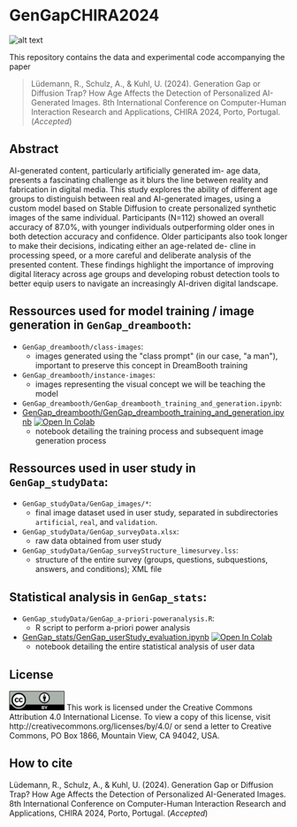 # GenGapCHIRA2024

![alt text](https://github.com/ukuhl/GenGapCHIRA2024/blob/d1198d11ebd319c7f9b626913be732fdf84ec3f4/GenGap_stats/GenGap_Fig2_Example_Images.png)

This repository contains the data and experimental code accompanying the paper 

> Lüdemann, R., Schulz, A., & Kuhl, U. (2024). Generation Gap or Diffusion Trap? How Age Affects the Detection of Personalized AI-Generated Images. 8th International Conference on Computer-Human Interaction Research and Applications, CHIRA 2024, Porto, Portugal. (*Accepted*)

## Abstract

AI-generated content, particularly artificially generated im- age data, presents a fascinating challenge as it blurs the line between reality and fabrication in digital media. This study explores the ability of different age groups to distinguish between real and AI-generated images, using a custom model based on Stable Diffusion to create personalized synthetic images of the same individual. Participants (N=112) showed an overall accuracy of 87.0%, with younger individuals outperforming older ones in both detection accuracy and confidence. Older participants also took longer to make their decisions, indicating either an age-related de- cline in processing speed, or a more careful and deliberate analysis of the presented content. These findings highlight the importance of improving digital literacy across age groups and developing robust detection tools to better equip users to navigate an increasingly AI-driven digital landscape.

## Ressources used for model training / image generation in `GenGap_dreambooth`:

- `GenGap_dreambooth/class-images`:
  - images generated using the "class prompt" (in our case, "a man"), important to preserve this concept in DreamBooth training
- `GenGap_dreambooth/instance-images`:
  - images representing the visual concept we will be teaching the model
- `GenGap_dreambooth/GenGap_dreambooth_training_and_generation.ipynb`:
- [GenGap_dreambooth/GenGap_dreambooth_training_and_generation.ipynb](GenGap_dreambooth/GenGap_dreambooth_training_and_generation.ipynb) <a target="_blank" href="LINK"><img src="https://colab.research.google.com/assets/colab-badge.svg" alt="Open In Colab"/></a>
  - notebook detailing the training process and subsequent image generation process

## Ressources used in user study in `GenGap_studyData`:

- `GenGap_studyData/GenGap_images/*`:
  - final image dataset used in user study, separated in subdirectories `artificial`, `real`, and `validation`.
- `GenGap_studyData/GenGap_surveyData.xlsx`:
  - raw data obtained from user study
- `GenGap_studyData/GenGap_surveyStructure_limesurvey.lss`:
  - structure of the entire survey (groups, questions, subquestions, answers, and conditions); XML file

## Statistical analysis in `GenGap_stats`:

- `GenGap_studyData/GenGap_a-priori-poweranalysis.R`:
  - R script to perform a-priori power analysis
- [GenGap_stats/GenGap_userStudy_evaluation.ipynb](GenGap_stats/GenGap_userStudy_evaluation.ipynb) <a target="_blank" href="https://colab.research.google.com/github/ukuhl/GenGapCHIRA2024/blob/be31358288e7a0f051f94559e6cf55da50567cff/GenGap_stats/GenGap_userStudy_evaluation.ipynb"><img src="https://colab.research.google.com/assets/colab-badge.svg" alt="Open In Colab"/></a>
  - notebook detailing the entire statistical analysis of user data

## License
<img src="https://github.com/ukuhl/GenGapCHIRA2024/blob/d25cf8d4a0a1dc29cc15d247fe168e3df6c08f2a/LICENSE.png" width="100"/>
This work is licensed under the Creative Commons Attribution 4.0 International License. To view a copy of this license, visit http://creativecommons.org/licenses/by/4.0/ or send a letter to Creative Commons, PO Box 1866, Mountain View, CA 94042, USA.

## How to cite

Lüdemann, R., Schulz, A., & Kuhl, U. (2024). Generation Gap or Diffusion Trap? How Age Affects the Detection of Personalized AI-Generated Images. 8th International Conference on Computer-Human Interaction Research and Applications, CHIRA 2024, Porto, Portugal. (*Accepted*)
